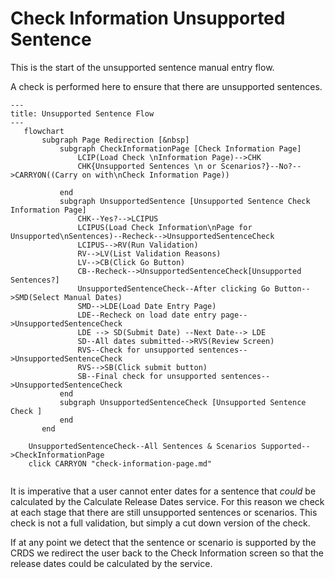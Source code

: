 # Check Information Unsupported Sentence

This is the start of the unsupported sentence manual entry flow.

A check is performed here to ensure that there are unsupported sentences.

```mermaid
---
title: Unsupported Sentence Flow
---
   flowchart        
       subgraph Page Redirection [&nbsp]
           subgraph CheckInformationPage [Check Information Page]
               LCIP(Load Check \nInformation Page)-->CHK
               CHK{Unsupported Sentences \n or Scenarios?}--No?-->CARRYON((Carry on with\nCheck Information Page))
    
           end
           subgraph UnsupportedSentence [Unsupported Sentence Check Information Page]
               CHK--Yes?-->LCIPUS
               LCIPUS(Load Check Information\nPage for Unsupported\nSentences)--Recheck-->UnsupportedSentenceCheck
               LCIPUS-->RV(Run Validation)
               RV-->LV(List Validation Reasons)
               LV-->CB(Click Go Button)
               CB--Recheck-->UnsupportedSentenceCheck[Unsupported Sentences?]
               UnsupportedSentenceCheck--After clicking Go Button-->SMD(Select Manual Dates)
               SMD-->LDE(Load Date Entry Page)
               LDE--Recheck on load date entry page-->UnsupportedSentenceCheck
               LDE --> SD(Submit Date) --Next Date--> LDE
               SD--All dates submitted-->RVS(Review Screen)
               RVS--Check for unsupported sentences-->UnsupportedSentenceCheck
               RVS-->SB(Click submit button)
               SB--Final check for unsupported sentences-->UnsupportedSentenceCheck
           end
           subgraph UnsupportedSentenceCheck [Unsupported Sentence Check ]
           end
       end
       
    UnsupportedSentenceCheck--All Sentences & Scenarios Supported-->CheckInformationPage
    click CARRYON "check-information-page.md"
    
```

It is imperative that a user cannot enter dates for a sentence that *could* be calculated by the Calculate Release Dates service.
For this reason we check at each stage that there are still unsupported sentences or scenarios. This check is not a full validation, but simply a 
cut down version of the check.

If at any point we detect that the sentence or scenario is supported by the CRDS we redirect the user back to the Check Information screen so that the release dates could be calculated by the service.